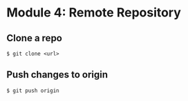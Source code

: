 # Module 4: Remote Repository

## Clone a repo

```
$ git clone <url>
```

## Push changes to origin

```
$ git push origin
```
